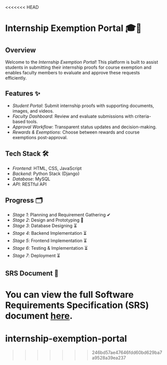 <<<<<<< HEAD
# Internship Exemption Portal 🎓💼

## Overview
Welcome to the *Internship Exemption Portal*! This platform is built to assist students in submitting their internship proofs for course exemption and enables faculty members to evaluate and approve these requests efficiently.

## Features ✨
- *Student Portal*: Submit internship proofs with supporting documents, images, and videos.
- *Faculty Dashboard*: Review and evaluate submissions with criteria-based tools.
- *Approval Workflow*: Transparent status updates and decision-making.
- *Rewards & Exemptions*: Choose between rewards and course exemptions post-approval.

## Tech Stack 🛠
- *Frontend*: HTML, CSS, JavaScript
- *Backend*: Python Stack (Django)
- *Database*: MySQL
- *API*: RESTful API

## Progress 🗂
- *Stage 1*: Planning and Requirement Gathering ✔
- *Stage 2*: Design and Prototyping 🔄
- *Stage 3*: Database Designing ⏳
- *Stage 4*: Backend Implementation ⏳
- *Stage 5*: Frontend Implementation ⏳
- *Stage 6*: Testing & Implementation ⏳
- *Stage 7*: Deployment ⏳

## SRS Document 📄
You can view the full Software Requirements Specification (SRS) document [here](https://github.com/SubhikshaPonraj/Internship_course_portal/blob/main/16-7376221CS321-PROJECT_FLOW.pdf).
=======
# internship-exemption-portal
>>>>>>> 246bd57ae47646fdd60bd629ba7a9528a39ea237
